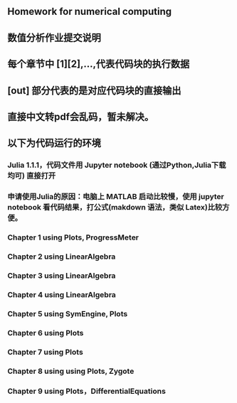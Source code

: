 ## Homework for numerical computing
## 数值分析作业提交说明
## 每个章节中 [1][2],...,代表代码块的执行数据
## [out] 部分代表的是对应代码块的直接输出
## 直接中文转pdf会乱码，暂未解决。
## 以下为代码运行的环境
### Julia 1.1.1，代码文件用 Jupyter notebook (通过Python,Julia下载均可) 直接打开
### 申请使用Julia的原因：电脑上 MATLAB 启动比较慢，使用 jupyter notebook 看代码结果，打公式(makdown 语法，类似 Latex)比较方便。
### Chapter 1 using Plots, ProgressMeter
### Chapter 2 using LinearAlgebra
### Chapter 3 using LinearAlgebra
### Chapter 4 using LinearAlgebra
### Chapter 5 using SymEngine, Plots
### Chapter 6 using Plots
### Chapter 7 using Plots
### Chapter 8 using using Plots, Zygote
### Chapter 9 using Plots，DifferentialEquations
